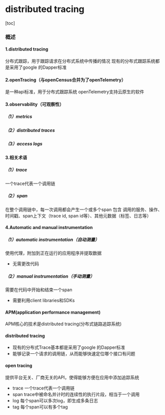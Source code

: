 # distributed tracing

[toc]

### 概述

#### 1.distributed tracing
分布式跟踪，用于跟踪请求在分布式系统中传播的情况
现有的分布式跟踪系统都是采用了google 的Dapper标准

#### 2.openTracing（与openCensus合并为了openTelemetry）
是一种api标准，用于分布式跟踪系统
openTelemetry支持云原生的软件

#### 3.observability（可观察性）

##### （1）metrics

##### （2）distributed traces

##### （3）access logs

#### 3.相关术语

##### （1）trace
一个trace代表一个调用链

##### （2）span
在整个调用链中，每一次调用都会产生一个或多个span
包含 调用的服务、操作、时间戳、span上下文（trace id, span id等）、其他元数据（标签、日志等）

#### 4.Automatic and manual instrumentation

##### （1）automatic instrumentation（自动测量）
使用代理，附加到正在运行的应用程序并提取数据
* 无需更改代码

##### （2）manual instrumentation（手动测量）
需要在代码中开始和结束一个span
* 需要利用client libraries和SDKs






#### APM(application performance management)
APM核心的技术是distributed tracing(分布式链路追踪系统)

#### distributed tracing
* 现有的分布式Trace基本都是采用了google 的Dapper标准
* 能够记录一个请求的调用链，从而能够快速定位哪个接口有问题

#### open tracing
提供平台无关、厂商无关的API，使得能够方便在应用中添加追踪系统
* trace
一个trace代表一个调用链
* span
trace中被命名并计时的连续性的执行片段，相当于一个调用
* log
每个span可以多次log，即生成多条日志
* tag
每个span可以有多个tag
